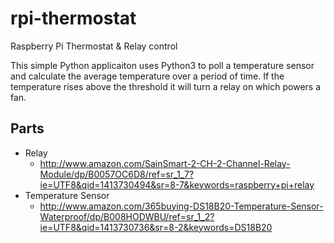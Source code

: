 rpi-thermostat
==============

Raspberry Pi Thermostat &amp; Relay control
 
This simple Python applicaiton uses Python3 to poll a temperature sensor and calculate the average temperature over a period of time.  If the temperature rises above the threshold it will turn a relay on which powers a fan.

## Parts
 - Relay
   - http://www.amazon.com/SainSmart-2-CH-2-Channel-Relay-Module/dp/B0057OC6D8/ref=sr_1_7?ie=UTF8&qid=1413730494&sr=8-7&keywords=raspberry+pi+relay
 - Temperature Sensor
   - http://www.amazon.com/365buying-DS18B20-Temperature-Sensor-Waterproof/dp/B008HODWBU/ref=sr_1_2?ie=UTF8&qid=1413730736&sr=8-2&keywords=DS18B20
